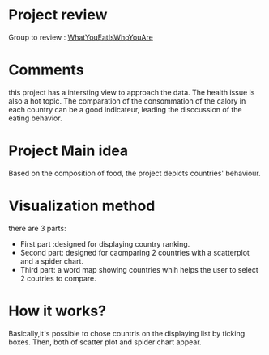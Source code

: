 # Project review

Group to review : [WhatYouEatIsWhoYouAre](https://github.com/Jboulery/wyeiwya)

# Comments
this project has a intersting view to approach the data. The health issue is also a hot topic. The comparation of the consommation of the calory in each country can be a good indicateur, leading the disccussion of the eating behavior. 
# Project Main idea
Based on the composition of food, the project depicts countries' behaviour. 
# Visualization method
there are 3 parts:
- First part :designed for displaying country ranking.
- Second  part: designed for caomparing 2 countries with a scatterplot and a spider chart.
- Third part: a word map showing countries whih helps the user to select 2 coutries to compare.
# How it works?
Basically,it's possible to chose countris on the displaying list by ticking boxes. Then, both of scatter plot and spider chart appear. 


